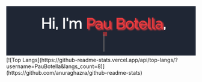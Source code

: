
  <img src="https://github.com/PauBotella/PauBotella/blob/main/Profile.gif"/>
[![Top Langs](https://github-readme-stats.vercel.app/api/top-langs/?username=PauBotella&langs_count=8)](https://github.com/anuraghazra/github-readme-stats)

<!--
**PauBotella/PauBotella** is a ✨ _special_ ✨ repository because its `README.md` (this file) appears on your GitHub profile.

Here are some ideas to get you started:

- 🔭 I’m currently working on ...
- 🌱 I’m currently learning ...
- 👯 I’m looking to collaborate on ...
- 🤔 I’m looking for help with ...
- 💬 Ask me about ...
- 📫 How to reach me: ...
- 😄 Pronouns: ...
- ⚡ Fun fact: ...
-->

